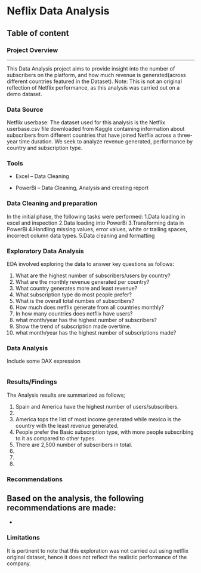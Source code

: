 # Neflix Data Analysis

## Table of content

### Project Overview
---

This Data Analysis project aims to provide insight into the number of subscribers on the platform, and how much revenue is generated(across different countries featured in the Dataset).
Note: This is not an original reflection of Netflix performance, as this analysis was carried out on a demo dataset.

### Data Source
Netflix userbase: The dataset used for this analysis is the Netflix userbase.csv file downloaded from Kaggle containing information about subscribers from different countries that have joined Netflix across a three-year time duration. We seek to analyze revenue generated, performance by country and subscription type.

### Tools

- Excel – Data Cleaning

- PowerBi – Data Cleaning, Analysis and creating report

### Data Cleaning and preparation

In the initial phase, the following tasks were performed:
1.Data loading in excel and inspection
2.Data loading into PowerBi
3.Transforming data in PowerBi
4.Handling missing values, error values, white or trailing spaces, incorrect column data types.
5.Data cleaning and formatting

### Exploratory Data Analysis

EDA involved exploring the data to answer key questions as follows:
1. What are the highest number of subscribers/users by country?
2. What are the monthly revenue generated per country?
3. What country generates more and least revenue?
4. What subscription type do most people prefer?
5. What is the overall total numbes of subscribers?
6. How much does netflix generate from all countries monthly?
7. In how many countries does netflix have users?
8. what month/year has the highest number of subscribers?
9. Show the trend of subscription made overtime.
10. what month/year has the highest number of subscriptions made?

### Data Analysis

Include some DAX expression
```DAX Query
```


### Results/Findings

The Analysis results are summarized as follows;
1. Spain and America have the highest number of users/subscribers.
2. 
3. America tops the list of most income generated while mexico is the country with the least revenue generated.
4. People prefer the Basic subscription type, with more people subscribing to it as compared to other types.
5. There are 2,500 number of subscribers in total.
6. 
7.
8.

### Recommendations
Based on the analysis, the following recommendations are made:
-
-
### Limitations
It is pertinent to note that this exploration was not carried out using netflix original dataset, hence it does not reflect the realistic performance of the company.
